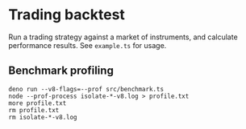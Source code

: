 # Trading backtest

Run a trading strategy against a market of instruments, and calculate performance results. See `example.ts` for usage.

## Benchmark profiling

```
deno run --v8-flags=--prof src/benchmark.ts
node --prof-process isolate-*-v8.log > profile.txt
more profile.txt
rm profile.txt
rm isolate-*-v8.log
```